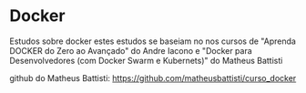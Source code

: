 # Docker
Estudos sobre docker estes estudos se baseiam no nos cursos de "Aprenda DOCKER do Zero ao Avançado" do Andre Iacono e "Docker para Desenvolvedores (com Docker Swarm e Kubernets)" do Matheus Battisti

github do Matheus Battisti: https://github.com/matheusbattisti/curso_docker
